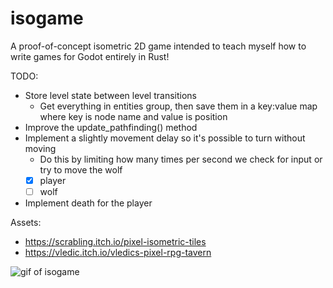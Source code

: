 # isogame

A proof-of-concept isometric 2D game intended to teach myself how to write games for Godot entirely in Rust!

TODO:

- Store level state between level transitions
	- Get everything in entities group, then save them in a key:value map where key is node name and value is position
- Improve the update_pathfinding() method
- Implement a slightly movement delay so it's possible to turn without moving
	- Do this by limiting how many times per second we check for input or try to move the wolf
	- [x] player
	- [ ] wolf
- Implement death for the player

Assets:

- https://scrabling.itch.io/pixel-isometric-tiles
- https://vledic.itch.io/vledics-pixel-rpg-tavern

![gif of isogame](isogame.gif)
